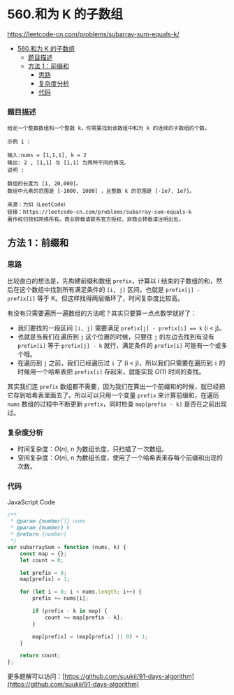 # 560.和为 K 的子数组

https://leetcode-cn.com/problems/subarray-sum-equals-k/

- [560.和为 K 的子数组](#560和为-k-的子数组)
    - [题目描述](#题目描述)
  - [方法 1：前缀和](#方法-1前缀和)
    - [思路](#思路)
    - [复杂度分析](#复杂度分析)
    - [代码](#代码)

### 题目描述

```
给定一个整数数组和一个整数 k，你需要找到该数组中和为 k 的连续的子数组的个数。

示例 1 :

输入:nums = [1,1,1], k = 2
输出: 2 , [1,1] 与 [1,1] 为两种不同的情况。
说明 :

数组的长度为 [1, 20,000]。
数组中元素的范围是 [-1000, 1000] ，且整数 k 的范围是 [-1e7, 1e7]。

来源：力扣（LeetCode）
链接：https://leetcode-cn.com/problems/subarray-sum-equals-k
著作权归领扣网络所有。商业转载请联系官方授权，非商业转载请注明出处。
```

## 方法 1：前缀和

### 思路

比较直白的想法是，先构建前缀和数组 `prefix`，计算以 i 结束的子数组的和，然后在这个数组中找到所有满足条件的 `[i, j]` 区间，也就是 `prefix[j] - prefix[i]` 等于 K。但这样找得两层循环了，时间复杂度比较高。

有没有只需要遍历一遍数组的方法呢？其实只要算一点点数学就好了：

-   我们要找的一段区间 `[i, j]` 需要满足 `prefix[j] - prefix[i] == k` (i < j)。
-   也就是当我们在遍历到 `j` 这个位置的时候，只要往 `j` 的左边去找到有没有 `prefix[i]` 等于 `prefix[j] - k` 就行，满足条件的 `prefix[i]` 可能有一个或多个哦。
-   在遍历到 `j` 之前，我们已经遍历过 `i` 了 (i < j)，所以我们只需要在遍历到 `i` 的时候用一个哈希表把 `prefix[i]` 存起来，就能实现 $O(1)$ 时间的查找。

其实我们连 `prefix` 数组都不需要，因为我们在算出一个前缀和的时候，就已经把它存到哈希表里面去了。所以可以只用一个变量 `prefix` 来计算前缀和，在遍历 `nums` 数组的过程中不断更新 `prefix`，同时检查 `map[prefix - k]` 是否在之前出现过。

### 复杂度分析

-   时间复杂度：$O(n)$, n 为数组长度，只扫描了一次数组。
-   空间复杂度：$O(n)$, n 为数组长度，使用了一个哈希表来存每个前缀和出现的次数。

### 代码

JavaScript Code

```js
/**
 * @param {number[]} nums
 * @param {number} k
 * @return {number}
 */
var subarraySum = function (nums, k) {
    const map = {};
    let count = 0;

    let prefix = 0;
    map[prefix] = 1;

    for (let i = 0; i < nums.length; i++) {
        prefix += nums[i];

        if (prefix - k in map) {
            count += map[prefix - k];
        }

        map[prefix] = (map[prefix] || 0) + 1;
    }

    return count;
};
```

更多题解可以访问：[https://github.com/suukii/91-days-algorithm](https://github.com/suukii/91-days-algorithm)
